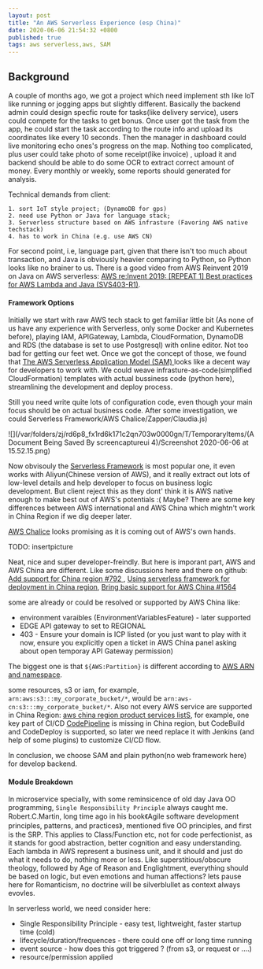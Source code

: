 ```yaml
---
layout: post
title: "An AWS Serverless Experience (esp China)"
date: 2020-06-06 21:54:32 +0800
published: true
tags: aws serverless,aws, SAM
---
```


## Background

A couple of months ago, we got a project which need implement sth like IoT like running or jogging apps but slightly different. Basically the backend admin could design specfic route for tasks(like delivery service), users could compete for the tasks to get bonus. Once user got the task from the app, he could start the task according to the route info and upload its coordinates like every 10 seconds. Then the manager in dashboard could live monitoring echo ones's progress on the map.  Nothing too complicated, plus user could take photo of some receipt(like invoice) , upload it and backend should be able to do some OCR to extract correct amount of money. Every monthly or weekly, some reports should generated for analysis.


Technical demands from client:

	1. sort IoT style project; (DynamoDB for gps)
	2. need use Python or Java for language stack; 
	3. Serverless structure based on AWS infrasture (Favoring AWS native techstack)
	4. has to work in China (e.g. use AWS CN)
	
	
For second point, i.e, language part, given that there isn't too much about transaction, and Java is obviously heavier comparing to Python, so Python looks like no brainer to us. There is a good video from AWS Reinvent 2019 on Java on AWS serverless: [AWS re:Invent 2019: [REPEAT 1] Best practices for AWS Lambda and Java (SVS403-R1)](https://www.youtube.com/watch?v=ddg1u5HLwg8).

#### Framework Options

Initially we start with raw AWS tech stack to get familiar little bit (As none of us have any experience with Serverless, only some Docker and Kubernetes before), playing IAM, APIGateway, Lambda, CloudFormation, DynamoDB and RDS (the database is set to use Postgresql) with online editor. Not too bad for getting our feet wet. Once we got the concept of those, we found that [The AWS Serverless Application Model (SAM) ](https://amazonaws-china.com/serverless/sam/) looks like a decent way for developers to work with. We could weave infrasture-as-code(simplified CloudFormation) templates with actual bussiness code (python here), streamlining the development and deploy process.

Still you need write quite lots of configuration code, even though your main focus should be on actual business code. 
After some investigation, we could Serverless Framework/AWS Chalice/Zapper/Claudia.js)

![](/var/folders/zj/rd6p8_fx1rd6k171c2qn703w0000gn/T/TemporaryItems/(A Document Being Saved By screencaptureui 4)/Screenshot 2020-06-06 at 15.52.15.png)

Now obvisouly the [Serverless Framework](https://www.serverless.com/) is most popular one, it even works with Aliyun(Chinese version of AWS), and it really extract out lots of low-level details and help developer to focus on business logic development. But client reject this as they dont' think it is AWS native enough to make best out of AWS's potentials :(  Maybe? There are some key differences between AWS international and AWS China which mightn't work in China Region if we dig deeper later.

[AWS Chalice](https://chalice.readthedocs.io/en/latest/) looks promising as it is coming out of AWS's own hands. 

TODO: insertpicture

Neat, nice and super developer-freindly. But here is imporant part, AWS and AWS China are different. Like some discussions here and there on github: [Add support for China region #792
](https://github.com/aws/chalice/issues/792), [Using serverless framework for deployment in China region](https://forum.serverless.com/t/using-serverless-framework-for-deployment-in-china-region/3468), [Bring basic support for AWS China #1564](https://github.com/Miserlou/Zappa/issues/1564)

some are already or could be resolved or supported by AWS China like:

* environment varaibles (EnvironmentVariablesFeature) - later supported
* EDGE API gateway to set to REGIONAL
* 403 - Ensure your domain is ICP listed (or you just want to play with it now, ensure you explicitly open a ticket in AWS China panel asking about open temporay API Gateway permission)

The biggest one is that `${AWS:Partition}` is different according to [AWS ARN and namespace](https://docs.aws.amazon.com/zh_cn/general/latest/gr/aws-arns-and-namespaces.html).

some resources, s3 or iam, for example,  `arn:aws:s3:::my_corporate_bucket/*`, would be `arn:aws-cn:s3:::my_corporate_bucket/*`. Also not every AWS service are supported in China Region: [aws china region product services listS](https://www.amazonaws.cn/en/about-aws/regional-product-services/), for example, one key part of CI/CD [CodePipeline](https://aws.amazon.com/codepipeline/) is missing in China region, but CodeBuild and CodeDeploy is supported, so later we need replace it with Jenkins (and help of some plugins) to customize CI/CD flow.

In conclusion, we choose SAM and plain python(no web framework here) for develop backend.

#### Module Breakdown

In microservice specially, with some reminsicence of old day Java OO programming, `Single Responsibility Principle` always caught me. Robert.C.Martin, long time ago in his book《Agile software development principles, patterns, and practices》, mentioned five OO principles, and first is the SRP. This applies to Class/Function etc, not for code perfectionist, as it stands for good abstraction, better cognition and easy understanding. Each lambda in AWS represent a business unit, and it should and just do what it needs to do, nothing more or less. Like superstitious/obscure theology, followed by Age of Reason and Englightment, everything should be based on logic, but even emotions and human affections? lets pause here for Romanticism, no doctrine will be silverblullet as context always evovles.

In serverless world, we need consider here:

* Single Responsibility Principle - easy test, lightweight, faster startup time (cold)
* lifecycle/duration/frequences - there could one off or long time running
* event source - how does this got triggered ? (from s3, or request or ....)
* resource/permission applied













